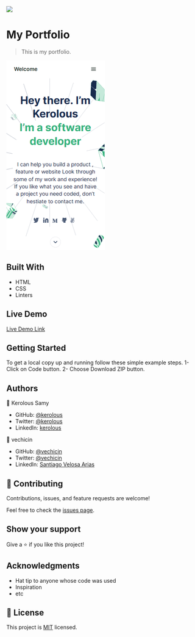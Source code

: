 ![](https://img.shields.io/badge/Microverse-blueviolet)

# My Portfolio

> This is my portfolio.

![screenshot](./app_screenshot.png)


## Built With

- HTML
- CSS
- Linters

## Live Demo

[Live Demo Link](https://keroloussamy.github.io/Portfolio/)


## Getting Started

To get a local copy up and running follow these simple example steps.
1- Click on Code button.
2- Choose Download ZIP button. 




## Authors

👤 Kerolous Samy

- GitHub: [@kerolous](https://github.com/keroloussamy)
- Twitter: [@kerolous](https://twitter.com/SamyKerolous)
- LinkedIn: [kerolous](https://www.linkedin.com/in/keroloussamy/)

👤 vechicin
- GitHub: [@vechicin](https://github.com/vechicin)
- Twitter: [@vechicin](https://twitter.com/vechicin)
- LinkedIn: [Santiago Velosa Arias](https://www.linkedin.com/in/santiago-velosa-arias-5b7543112/)

## 🤝 Contributing

Contributions, issues, and feature requests are welcome!

Feel free to check the [issues page](../../issues/).

## Show your support

Give a ⭐️ if you like this project!

## Acknowledgments

- Hat tip to anyone whose code was used
- Inspiration
- etc

## 📝 License

This project is [MIT](./MIT.md) licensed.
